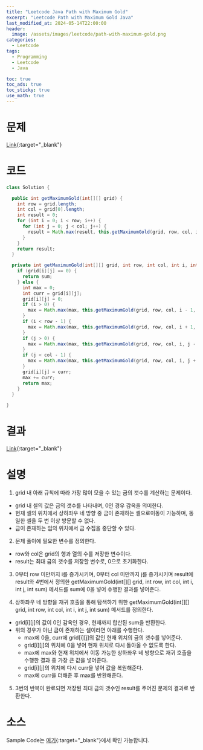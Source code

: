 ```yaml
---
title: "Leetcode Java Path with Maximum Gold"
excerpt: "Leetcode Path with Maximum Gold Java"
last_modified_at: 2024-05-14T22:00:00
header:
  image: /assets/images/leetcode/path-with-maximum-gold.png
categories:
  - Leetcode
tags:
  - Programming
  - Leetcode
  - Java

toc: true
toc_ads: true
toc_sticky: true
use_math: true
---
```

# 문제
[Link](https://leetcode.com/problems/path-with-maximum-gold/){:target="_blank"}

# 코드
```java
class Solution {

  public int getMaximumGold(int[][] grid) {
    int row = grid.length;
    int col = grid[0].length;
    int result = 0;
    for (int i = 0; i < row; i++) {
      for (int j = 0; j < col; j++) {
        result = Math.max(result, this.getMaximumGold(grid, row, col, i, j, 0));
      }
    }
    return result;
  }

  private int getMaximumGold(int[][] grid, int row, int col, int i, int j, int sum) {
    if (grid[i][j] == 0) {
      return sum;
    } else {
      int max = 0;
      int curr = grid[i][j];
      grid[i][j] = 0;
      if (i > 0) {
        max = Math.max(max, this.getMaximumGold(grid, row, col, i - 1, j, sum));
      }
      if (i < row - 1) {
        max = Math.max(max, this.getMaximumGold(grid, row, col, i + 1, j, sum));
      }
      if (j > 0) {
        max = Math.max(max, this.getMaximumGold(grid, row, col, i, j - 1, sum));
      }
      if (j < col - 1) {
        max = Math.max(max, this.getMaximumGold(grid, row, col, i, j + 1, sum));
      }
      grid[i][j] = curr;
      max += curr;
      return max;
    }
  }

}
```

# 결과
[Link](https://leetcode.com/problems/path-with-maximum-gold/submissions/1257820418/){:target="_blank"}

# 설명
1. grid 내 아래 규칙에 따라 가장 많이 모을 수 있는 금의 갯수를 계산하는 문제이다.
- grid 내 셀의 값은 금의 갯수를 나타내며, 0인 경우 감옥을 의미한다.
- 현재 셀의 위치에서 상하좌우 네 방향 중 금이 존재하는 셀으로이동이 가능하며, 동일한 셀을 두 번 이상 방문할 수 없다.
- 금이 존재하는 임의 위치에서 금 수집을 중단할 수 있다.

2. 문제 풀이에 필요한 변수를 정의한다.
- row와 col은 grid의 행과 열의 수를 저장한 변수이다.
- result는 최대 금의 갯수를 저장할 변수로, 0으로 초기화한다.

3. 0부터 row 미만까지 i를 증가시키며, 0부터 col 미만까지 j를 증가시키며 result에 result와 4번에서 정의한 getMaximumGold(int[][] grid, int row, int col, int i, int j, int sum) 메서드를 sum에 0을 넣어 수행한 결과를 넣어준다.

4. 상하좌우 네 방향을 재귀 호출을 통해 탐색하기 위한 getMaximumGold(int[][] grid, int row, int col, int i, int j, int sum) 메서드를 정의한다.
- grid[i][j]의 값이 0인 감옥인 경우, 현재까지 합산된 sum을 반환한다.
- 위의 경우가 아닌 금이 존재하는 셀이라면 아래를 수행한다.
  - max에 0을, curr에 grid[i][j]의 값인 현재 위치의 금의 갯수를 넣어준다.
  - grid[i][j]의 위치에 0을 넣어 현재 위치로 다시 돌아올 수 없도록 한다.
  - max에 max와 현재 위치에서 이동 가능한 상하좌우 네 방향으로 재귀 호출을 수행한 결과 중 가장 큰 값을 넣어준다.
  - grid[i][j]의 위치에 다시 curr을 넣어 값을 복원해준다.
  - max에 curr을 더해준 후 max를 반환해준다.

5. 3번의 반복이 완료되면 저장된 최대 금의 갯수인 result를 주어진 문제의 결과로 반환한다.

# 소스
Sample Code는 [여기](https://github.com/GracefulSoul/leetcode/blob/master/src/main/java/gracefulsoul/problems/PathWithMaximumGold.java){:target="_blank"}에서 확인 가능합니다.